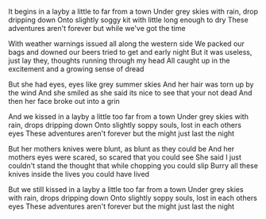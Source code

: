 It begins in a layby a little to far from a town
Under grey skies with rain, drop dripping down
Onto slightly soggy kit with little long enough to dry
These adventures aren't forever but while we've got the time

With weather warnings issued all along the western side
We packed our bags and downed our beers tried to get and early night
But it was useless, just lay they, thoughts running through my head
All caught up in the excitement and a growing sense of dread

But she had eyes, eyes like grey summer skies
And her hair was torn up by the wind
And she smiled as she said its nice to see that your not dead
And then her face broke out into a grin

And we kissed in a layby a little too far from a town
Under grey skies with rain, drops dripping down
Onto slightly soppy souls, lost in each others eyes
These adventures aren't forever but the might just last the night

But her mothers knives were blunt, as blunt as they could be
And her mothers eyes were scared, so scared that you could see
She said I just couldn't stand the thought that while chopping you could slip
Burry all these knives inside the lives you could have lived

But we still kissed in a layby a little too far from a town
Under grey skies with rain, drops dripping down
Onto slightly soppy souls, lost in each others eyes
These adventures aren't forever but the might just last the night